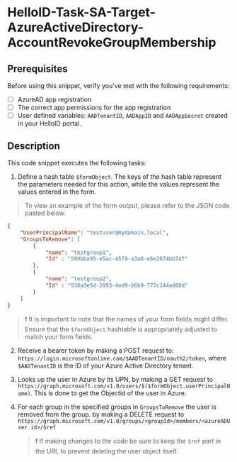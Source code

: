 
# HelloID-Task-SA-Target-AzureActiveDirectory-AccountRevokeGroupMembership

## Prerequisites

Before using this snippet, verify you've met with the following requirements:

- [ ] AzureAD app registration
- [ ] The correct app permissions for the app registration
- [ ] User defined variables: `AADTenantID`, `AADAppID` and `AADAppSecret` created in your HelloID portal.

## Description

This code snippet executes the following tasks:

1. Define a hash table `$formObject`. The keys of the hash table represent the parameters needed for this action, while the values represent the values entered in the form.

> To view an example of the form output, please refer to the JSON code pasted below.

```json
{
    "UserPrincipalName": "testuser@mydomain.local",
    "GroupsToRemove": [
        {
            "name": "testgroup1",
            "Id" : "599bba95-e5ac-45f9-a3a0-e6e2674bb7df"
        },
        {
            "name": "testgroup2",
            "Id" : "938a3e5d-2093-4ed9-b6b9-777c144ad08d"
        }
    ]
}

```

> :exclamation: It is important to note that the names of your form fields might differ. Ensure that the `$formObject` hashtable is appropriately adjusted to match your form fields.

2. Receive a bearer token by making a POST request to: `https://login.microsoftonline.com/$AADTenantID/oauth2/token`, where `$AADTenantID` is the ID of your Azure Active Directory tenant.

3. Looks up the user in Azure by its UPN, by making a GET request to  `https://graph.microsoft.com/v1.0/users/$($formObject.userPrincipalName)`.  This is done to get the Objectid of the user in Azure.

4. For each group in the specified groups in  `GroupsToRemove` the user is removed from the group. by making a DELETE request to `https://graph.microsoft.com/v1.0/groups/<groupId>/members/<azureADUser id>/$ref`
   > :exclamation: If making changes to the code be sure to keep the `$ref` part in the URI, to prevent deleting the user object itself.